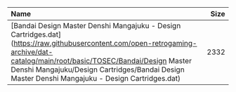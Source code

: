 |Name|Size|
|:---|---:|
|[Bandai Design Master Denshi Mangajuku - Design Cartridges.dat](https://raw.githubusercontent.com/open-retrogaming-archive/dat-catalog/main/root/basic/TOSEC/Bandai/Design Master Denshi Mangajuku/Design Cartridges/Bandai Design Master Denshi Mangajuku - Design Cartridges.dat)|2332|
